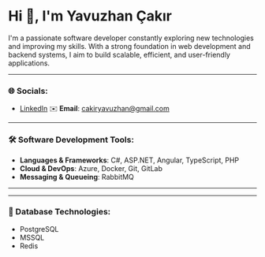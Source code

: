 # Hi 👋, I'm Yavuzhan Çakır

I'm a passionate software developer constantly exploring new technologies and improving my skills. With a strong foundation in web development and backend systems, I aim to build scalable, efficient, and user-friendly applications.

---

### 🌐 Socials:
- [LinkedIn]([https://www.linkedin.com/in/your-profile](https://www.linkedin.com/in/yavuzhan-çakır-884409290/))  
✉️ **Email**: [cakiryavuzhan@gmail.com](mailto:youremail@example.com)

---

### 🛠 Software Development Tools:
- **Languages & Frameworks**: C#, ASP.NET, Angular, TypeScript, PHP  
- **Cloud & DevOps**: Azure, Docker, Git, GitLab  
- **Messaging & Queueing**: RabbitMQ  

---

---

### 💾 Database Technologies:
- PostgreSQL  
- MSSQL  
- Redis  
 


